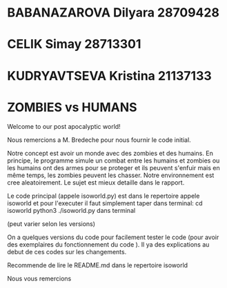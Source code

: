 # BABANAZAROVA Dilyara 28709428
# CELIK Simay 28713301
# KUDRYAVTSEVA Kristina 21137133

# ZOMBIES vs HUMANS

Welcome to our post apocalyptic world!

Nous remercions a M. Bredeche pour nous fournir le code initial.

Notre concept est avoir un monde avec des zombies et des humains. En principe, le programme simule un combat entre les humains et zombies ou les humains ont des armes pour se proteger et ils peuvent s'enfuir mais en même temps, les zombies peuvent les chasser. Notre environnement est cree aleatoirement. 
Le sujet est mieux detaille dans le rapport.

Le code principal (appele isoworld.py) est dans le repertoire appele isoworld et pour l'executer il faut simplement taper dans terminal:
 cd isoworld
 python3 ./isoworld.py dans terminal 

 (peut varier selon les versions)

 On a quelques versions du code pour facilement tester le code (pour avoir des exemplaires du fonctionnement du code ). 
 Il ya des explications au debut de ces codes sur les changements.

 Recommende de lire le README.md dans le repertoire isoworld

 Nous vous remercions 